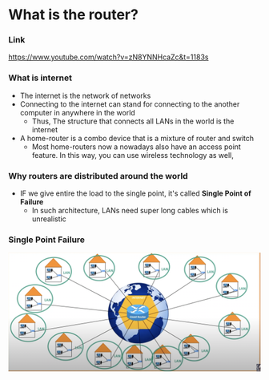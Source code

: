 # What is the router?

### Link
https://www.youtube.com/watch?v=zN8YNNHcaZc&t=1183s

### What is internet
 - The internet is the network of networks
 - Connecting to the internet can stand for connecting to the another computer in anywhere in the world
    - Thus, The structure that connects all LANs in the world is the internet
 - A home-router is a combo device that is a mixture of router and switch
   - Most home-routers now a nowadays also have an access point feature. In this way, you can use wireless technology as well,

### Why routers are distributed around the world 
 - IF we give entire the load to the single point, it's called **Single Point of Failure**
   - In such architecture, LANs need super long cables which is unrealistic

### Single Point Failure
![image info](../images/SinglePointFailure.png)

